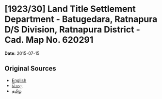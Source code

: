 # [1923/30] Land Title Settlement Department - Batugedara, Ratnapura D/S Division, Ratnapura District - Cad. Map No. 620291

**Date:** 2015-07-15

## Original Sources

- [English](https://documents.gov.lk/view/extra-gazettes/2015/7/1923-30_E.pdf)
- [සිංහල](https://documents.gov.lk/view/extra-gazettes/2015/7/1923-30_S.pdf)
- [தமிழ்](https://documents.gov.lk/view/extra-gazettes/2015/7/1923-30_T.pdf)
